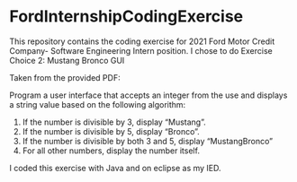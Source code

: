 # FordInternshipCodingExercise

This repository contains the coding exercise for 2021 Ford Motor Credit Company- Software Engineering Intern position.
I chose to do Exercise Choice 2: Mustang Bronco GUI

Taken from the provided PDF:

Program a user interface that accepts an integer from the use and displays a string value based
on the following algorithm:

1. If the number is divisible by 3, display “Mustang”.
2. If the number is divisible by 5, display “Bronco”.
3. If the number is divisible by both 3 and 5, display “MustangBronco”
4. For all other numbers, display the number itself.

I coded this exercise with Java and on eclipse as my IED.
